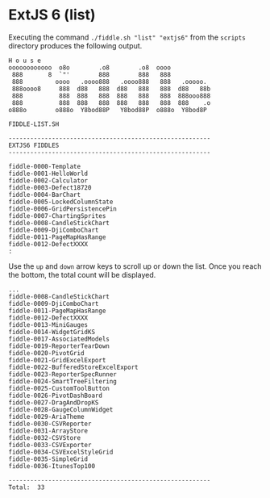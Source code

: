 ExtJS 6 (list)
======

Executing the command `./fiddle.sh "list" "extjs6"` from the `scripts` directory produces the following output.


    H o u s e
    oooooooooooo  o8o        .o8        .o8  oooo
     888       8  `"'        888        888   888
     888         oooo   .oooo888   .oooo888   888   .ooooo.
     888oooo8     888  d88   888  d88   888   888  d88   88b
     888          888  888   888  888   888   888  888ooo888
     888          888  888   888  888   888   888  888    .o
    o888o        o888o  Y8bod88P   Y8bod88P  o888o  Y8bod8P
    
    FIDDLE-LIST.SH
    
    --------------------------------------------------------
    EXTJS6 FIDDLES
    --------------------------------------------------------
    
    fiddle-0000-Template
    fiddle-0001-HelloWorld
    fiddle-0002-Calculator
    fiddle-0003-Defect18720
    fiddle-0004-BarChart
    fiddle-0005-LockedColumnState
    fiddle-0006-GridPersistencePin
    fiddle-0007-ChartingSprites
    fiddle-0008-CandleStickChart
    fiddle-0009-DjiComboChart
    fiddle-0011-PageMapHasRange
    fiddle-0012-DefectXXXX
    :


Use the `up` and `down` arrow keys to scroll up or down the list. Once you reach the bottom, the total count will
be displayed.

    ...
    fiddle-0008-CandleStickChart
    fiddle-0009-DjiComboChart
    fiddle-0011-PageMapHasRange
    fiddle-0012-DefectXXXX
    fiddle-0013-MiniGauges
    fiddle-0014-WidgetGridKS
    fiddle-0017-AssociatedModels
    fiddle-0019-ReporterTearDown
    fiddle-0020-PivotGrid
    fiddle-0021-GridExcelExport
    fiddle-0022-BufferedStoreExcelExport
    fiddle-0023-ReporterSpecRunner
    fiddle-0024-SmartTreeFiltering
    fiddle-0025-CustomToolButton
    fiddle-0026-PivotDashBoard
    fiddle-0027-DragAndDropKS
    fiddle-0028-GaugeColumnWidget
    fiddle-0029-AriaTheme
    fiddle-0030-CSVReporter
    fiddle-0031-ArrayStore
    fiddle-0032-CSVStore
    fiddle-0033-CSVExporter
    fiddle-0034-CSVExcelStyleGrid
    fiddle-0035-SimpleGrid
    fiddle-0036-ItunesTop100
    
    --------------------------------------------------------
    Total:  33

